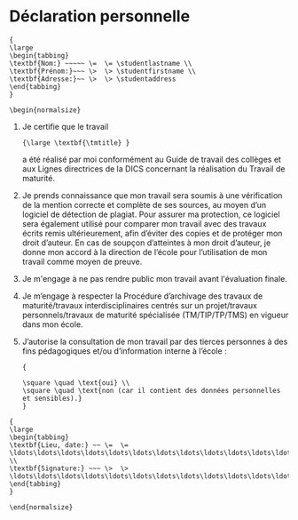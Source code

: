 
# Déclaration personnelle

```{raw} latex
{
\large
\begin{tabbing}
\textbf{Nom:} ~~~~~ \=  \= \studentlastname \\
\textbf{Prénom:}~~~ \>  \> \studentfirstname \\
\textbf{Adresse:}~~ \>  \> \studentaddress
\end{tabbing} 
}

\begin{normalsize}
```

1.  Je certifie que le travail

    ```{raw} latex
    {\large \textbf{\tmtitle} }
    ```

    a été réalisé par moi conformément au Guide de travail des collèges et aux
    Lignes directrices de la DICS concernant la réalisation du Travail de
    maturité.

1.  Je prends connaissance que mon travail sera soumis à une vérification de la
    mention correcte et complète de ses sources, au moyen d’un logiciel de
    détection de plagiat. Pour assurer ma protection, ce logiciel sera également
    utilisé pour comparer mon travail avec des travaux écrits remis
    ultérieurement, afin d’éviter des copies et de protéger mon droit d’auteur.
    En cas de soupçon d’atteintes à mon droit d’auteur, je donne mon accord à la
    direction de l’école pour l’utilisation de mon travail comme moyen de
    preuve.

1.  Je m'engage à ne pas rendre public mon travail avant l'évaluation finale.

1.  Je m’engage à respecter la Procédure d’archivage des travaux de
    maturité/travaux interdisciplinaires centrés sur un projet/travaux
    personnels/travaux de maturité spécialisée (TM/TIP/TP/TMS) en vigueur dans
    mon école.

1.  J’autorise la consultation de mon travail par des tierces personnes à des
    fins pédagogiques et/ou d’information interne à l’école :

    ```{raw} latex
    {

    \square \quad \text{oui} \\
    \square \quad \text{non (car il contient des données personnelles et sensibles).}
    }
    ```

```{raw} latex
{
\large
\begin{tabbing}
\textbf{Lieu, date:} ~~ \=  \= \ldots\ldots\ldots\ldots\ldots\ldots\ldots\ldots\ldots\ldots\ldots\ldots\ldots\ldots\ldots\ldots\ldots \\
\textbf{Signature:} ~~~ \>  \> \ldots\ldots\ldots\ldots\ldots\ldots\ldots\ldots\ldots\ldots\ldots\ldots\ldots\ldots\ldots\ldots\ldots
\end{tabbing} 
}

```


```{raw} latex
\end{normalsize}
```